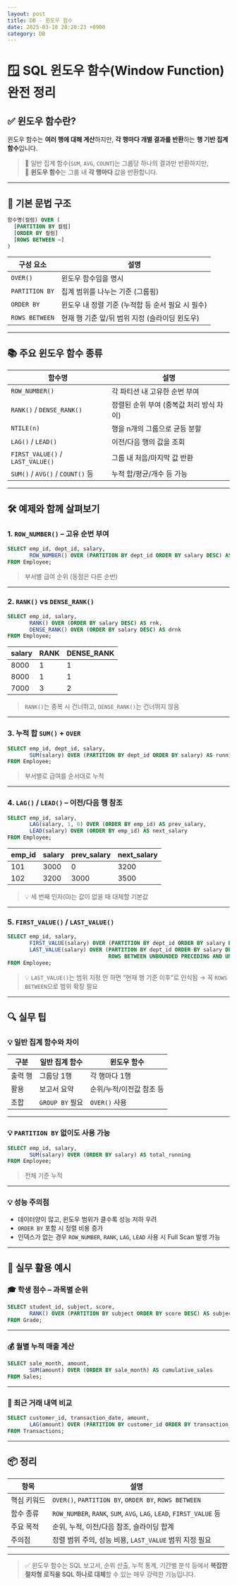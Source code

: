 ```yaml
---
layout: post
title: DB - 윈도우 함수
date: 2025-03-18 20:20:23 +0900
category: DB
---
```

# 🪟 SQL 윈도우 함수(Window Function) 완전 정리

## ✅ 윈도우 함수란?

윈도우 함수는 **여러 행에 대해 계산**하지만, **각 행마다 개별 결과를 반환**하는 **행 기반 집계 함수**입니다.

> 📌 일반 집계 함수(`SUM`, `AVG`, `COUNT`)는 그룹당 하나의 결과만 반환하지만,  
> 📌 **윈도우 함수**는 그룹 내 **각 행마다** 값을 반환합니다.

---

## 🧩 기본 문법 구조

```sql
함수명(컬럼) OVER (
  [PARTITION BY 컬럼]
  [ORDER BY 컬럼]
  [ROWS BETWEEN ~]
)
```

| 구성 요소 | 설명 |
|------------|------|
| `OVER()` | 윈도우 함수임을 명시 |
| `PARTITION BY` | 집계 범위를 나누는 기준 (그룹핑) |
| `ORDER BY` | 윈도우 내 정렬 기준 (누적합 등 순서 필요 시 필수) |
| `ROWS BETWEEN` | 현재 행 기준 앞/뒤 범위 지정 (슬라이딩 윈도우) |

---

## 📚 주요 윈도우 함수 종류

| 함수명 | 설명 |
|--------|------|
| `ROW_NUMBER()` | 각 파티션 내 고유한 순번 부여 |
| `RANK()` / `DENSE_RANK()` | 정렬된 순위 부여 (중복값 처리 방식 차이) |
| `NTILE(n)` | 행을 n개의 그룹으로 균등 분할 |
| `LAG()` / `LEAD()` | 이전/다음 행의 값을 조회 |
| `FIRST_VALUE()` / `LAST_VALUE()` | 그룹 내 처음/마지막 값 반환 |
| `SUM()` / `AVG()` / `COUNT()` 등 | 누적 합/평균/개수 등 가능 |

---

## 🛠️ 예제와 함께 살펴보기

### 1. `ROW_NUMBER()` – 고유 순번 부여

```sql
SELECT emp_id, dept_id, salary,
       ROW_NUMBER() OVER (PARTITION BY dept_id ORDER BY salary DESC) AS rn
FROM Employee;
```

> 부서별 급여 순위 (동점은 다른 순번)

---

### 2. `RANK()` vs `DENSE_RANK()`

```sql
SELECT emp_id, salary,
       RANK() OVER (ORDER BY salary DESC) AS rnk,
       DENSE_RANK() OVER (ORDER BY salary DESC) AS drnk
FROM Employee;
```

| salary | RANK | DENSE_RANK |
|--------|------|------------|
| 8000   | 1    | 1          |
| 8000   | 1    | 1          |
| 7000   | 3    | 2          |

> `RANK()`는 중복 시 건너뛰고, `DENSE_RANK()`는 건너뛰지 않음

---

### 3. 누적 합 `SUM()` + `OVER`

```sql
SELECT emp_id, dept_id, salary,
       SUM(salary) OVER (PARTITION BY dept_id ORDER BY salary) AS running_total
FROM Employee;
```

> 부서별로 급여를 순서대로 누적

---

### 4. `LAG()` / `LEAD()` – 이전/다음 행 참조

```sql
SELECT emp_id, salary,
       LAG(salary, 1, 0) OVER (ORDER BY emp_id) AS prev_salary,
       LEAD(salary) OVER (ORDER BY emp_id) AS next_salary
FROM Employee;
```

| emp_id | salary | prev_salary | next_salary |
|--------|--------|-------------|-------------|
| 101    | 3000   | 0           | 3200        |
| 102    | 3200   | 3000        | 3500        |

> 💡 세 번째 인자(0)는 값이 없을 때 대체할 기본값

---

### 5. `FIRST_VALUE()` / `LAST_VALUE()`

```sql
SELECT emp_id, salary,
       FIRST_VALUE(salary) OVER (PARTITION BY dept_id ORDER BY salary DESC) AS max_salary,
       LAST_VALUE(salary) OVER (PARTITION BY dept_id ORDER BY salary DESC
                                ROWS BETWEEN UNBOUNDED PRECEDING AND UNBOUNDED FOLLOWING) AS min_salary
FROM Employee;
```

> 💡 `LAST_VALUE()`는 범위 지정 안 하면 “현재 행 기준 이후”로 인식됨 → 꼭 `ROWS BETWEEN`으로 범위 확장 필요

---

## 🔍 실무 팁

### 💡 일반 집계 함수와 차이

| 구분 | 일반 집계 함수 | 윈도우 함수 |
|------|----------------|-------------|
| 출력 행 | 그룹당 1행 | 각 행마다 1행 |
| 활용 | 보고서 요약 | 순위/누적/이전값 참조 등 |
| 조합 | `GROUP BY` 필요 | `OVER()` 사용 |

---

### 💡 `PARTITION BY` 없이도 사용 가능

```sql
SELECT emp_id, salary,
       SUM(salary) OVER (ORDER BY salary) AS total_running
FROM Employee;
```

> 전체 기준 누적

---

### 💡 성능 주의점

- 데이터양이 많고, 윈도우 범위가 클수록 성능 저하 우려
- `ORDER BY` 포함 시 정렬 비용 증가
- 인덱스가 없는 경우 `ROW_NUMBER`, `RANK`, `LAG`, `LEAD` 사용 시 Full Scan 발생 가능

---

## 🧠 실무 활용 예시

### 🎓 학생 점수 – 과목별 순위

```sql
SELECT student_id, subject, score,
       RANK() OVER (PARTITION BY subject ORDER BY score DESC) AS subject_rank
FROM Grade;
```

---

### 💰 월별 누적 매출 계산

```sql
SELECT sale_month, amount,
       SUM(amount) OVER (ORDER BY sale_month) AS cumulative_sales
FROM Sales;
```

---

### 🔄 최근 거래 내역 비교

```sql
SELECT customer_id, transaction_date, amount,
       LAG(amount) OVER (PARTITION BY customer_id ORDER BY transaction_date) AS prev_amount
FROM Transactions;
```

---

## 📦 정리

| 항목 | 설명 |
|------|------|
| 핵심 키워드 | `OVER()`, `PARTITION BY`, `ORDER BY`, `ROWS BETWEEN` |
| 함수 종류 | `ROW_NUMBER`, `RANK`, `SUM`, `AVG`, `LAG`, `LEAD`, `FIRST_VALUE` 등 |
| 주요 목적 | 순위, 누적, 이전/다음 참조, 슬라이딩 합계 |
| 주의점 | 정렬 범위 주의, 성능 비용, `LAST_VALUE` 범위 지정 필요 |

---

> ✅ 윈도우 함수는 SQL 보고서, 순위 산출, 누적 통계, 기간별 분석 등에서 **복잡한 절차형 로직을 SQL 하나로 대체**할 수 있는 매우 강력한 기능입니다.